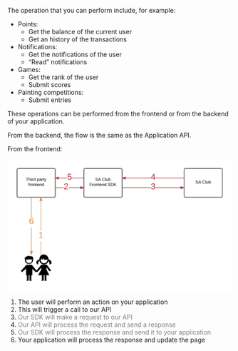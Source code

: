 The operation that you can perform include, for example:
* Points:
	* Get the balance of the current user
	* Get an history of the transactions
* Notifications:
	* Get the notifications of the user
	* “Read” notifications
* Games:
	* Get the rank of the user
	* Submit scores
* Painting competitions:
	* Submit entries


These operations can be performed from the frontend or from the backend of your application.

From the backend, the flow is the same as the Application API.

From the frontend:

![](https://raw.githubusercontent.com/SuperAwesomeLTD/sa-club-documentation/develop/docs/img/user-api-frontend.png "Application API usage flow (frontend)")

1. The user will perform an action on your application
2. This will trigger a call to our API
3. <span style="color: gray;">Our SDK will make a request to our API</span>
4. <span style="color: gray;">Our API will process the request and send a response</span>
5. <span style="color: gray;">Our SDK will process the response and send it to your application</span>
6. Your application will process the response and update the page